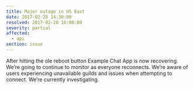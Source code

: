 ```yaml
---
title: Major outage in US East
date: 2017-02-28 14:30:00
resolved: 2017-02-28 16:00:00
severity: partial
affected:
  - api
section: issue
---
```


<incident-update title="Monitoring" title-color="s-operational" date="2017-02-28 16:00:00">
  After hitting the ole reboot button Example Chat App is now recovering. We’re going to continue to monitor as everyone reconnects.
</incident-update>

<incident-update title="Investigating" title-color="s-major" date="2017-02-28 14:30:00">
  We’re aware of users experiencing unavailable guilds and issues when attempting to connect. We’re currently investigating.
</incident-update>
